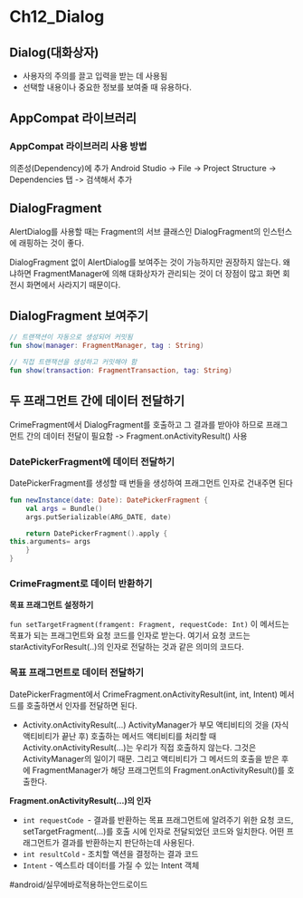 # Ch12_Dialog
## Dialog(대화상자)
* 사용자의 주의를 끌고 입력을 받는 데 사용됨
* 선택할 내용이나 중요한 정보를 보여줄 때 유용하다.


## AppCompat 라이브러리
### AppCompat 라이브러리 사용 방법
의존성(Dependency)에 추가
Android Studio -> File -> Project Structure -> Dependencies 탭 -> 검색해서 추가

## DialogFragment
AlertDialog를 사용할 때는 Fragment의 서브 클래스인 DialogFragment의 인스턴스에 래핑하는 것이 좋다.

DialogFragment 없이 AlertDialog를 보여주는 것이 가능하지만 권장하지 않는다. 왜냐하면 FragmentManager에 의해 대화상자가 관리되는 것이 더 장점이 많고 화면 회전시 화면에서 사라지기 때문이다. 

## DialogFragment 보여주기
```kotlin
// 트랜잭션이 자동으로 생성되어 커밋됨
fun show(manager: FragmentManager, tag : String)

// 직접 트랜잭션을 생성하고 커밋해야 함
fun show(transaction: FragmentTransaction, tag: String)
```



## 두 프래그먼트 간에 데이터 전달하기
CrimeFragment에서 DialogFragment를 호출하고 그 결과를 받아야 하므로 프래그먼트 간의 데이터 전달이 필요함 -> Fragment.onActivityResult() 사용


### DatePickerFragment에 데이터 전달하기
DatePickerFragment를 생성할 때 번들을 생성하여 프래그먼트 인자로 건내주면 된다

```kotlin
fun newInstance(date: Date): DatePickerFragment {
    val args = Bundle()
    args.putSerializable(ARG_DATE, date)

    return DatePickerFragment().apply {
this.arguments= args
    }
}
```
	

### CrimeFragment로 데이터 반환하기
**목표 프래그먼트 설정하기**

`fun setTargetFragment(framgent: Fragment, requestCode: Int)`
이 메서드는 목표가 되는 프래그먼트와 요청 코드를 인자로 받는다. 여기서 요청 코드는 starActivityForResult(..)의 인자로 전달하는 것과 같은 의미의 코드다.


### 목표 프래그먼트로 데이터 전달하기
DatePickerFragment에서 CrimeFragment.onActivityResult(int, int, Intent) 메서드를 호출하면서 인자를 전달하면 된다.

* Activity.onActivityResult(…)
	ActivityManager가 부모 액티비티의  것을 (자식 액티비티가 끝난 후) 호출하는 메서드 액티비티를 처리할 때 Activity.onActivityResult(...)는 우리가 직접 호출하지 않는다. 그것은 ActivityManager의 일이기 때문. 그리고 액티비티가 그 메서드의 호출을 받은 후에 FragmentManager가 해당 프래그먼트의 Fragment.onActivityResult()를 호출한다.

**Fragment.onActivityResult(…)의 인자**
* `int requestCode `- 결과를 반환하는 목표 프래그먼트에 알려주기 위한 요청 코드, setTargetFragment(...)를 호출 시에 인자로 전달되었던 코드와 일치한다. 어떤 프래그먼트가 결과를 반환하는지 판단하는데 사용된다.
* `int resultCold` - 조치할 액션을 결정하는 결과 코드
* `Intent` - 엑스트라 데이터를 가질 수 있는 Intent 객체



#android/실무에바로적용하는안드로이드